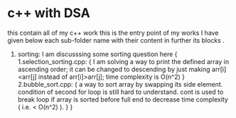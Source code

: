 # c++ with DSA

 this contain all of my c++ work
this is the entry point of my works I have given below each sub-folder name with 
their content in further its blocks . 
1. sorting: I am discusssing some sorting question here
    {
        1.selection_sorting.cpp: 
        {
             I am solving a way to print the defined array
                in ascending order;
                it can be changed to descending by just making arr[i]<arr[j] instead of 
                arr[i]>arr[j];
                time complexity is O(n^2)
        }
        2.bubble_sort.cpp:
        {
                  a way to sort array by swapping its side element.
            condition of second for loop is still hard to understand.
            cont is used to break loop if array is sorted before full end to 
            decrease time complexity ( i.e. < O(n^2) ).
        }
    }

